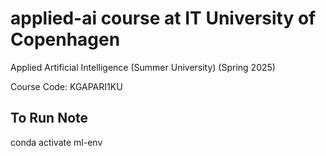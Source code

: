 # applied-ai course at IT University of Copenhagen 
Applied Artificial Intelligence (Summer University) (Spring 2025)

Course Code: KGAPARI1KU

## To Run Note

conda activate ml-env
